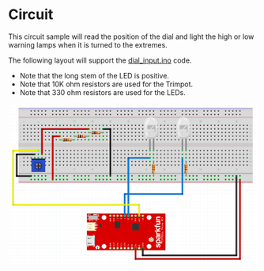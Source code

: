 # Circuit
This circuit sample will read the position of the dial and light the high or low warning lamps when it is turned to the extremes.

The following layout will support the [dial_input.ino](dial_input/dial_input.ino) code.

* Note that the long stem of the LED is positive.
* Note that 10K ohm resistors are used for the Trimpot.
* Note that 330 ohm resistors are used for the LEDs.

![circuit](images/circuit.png)
